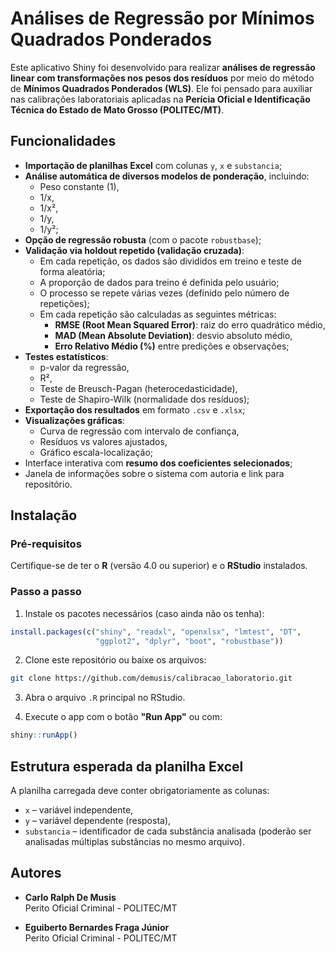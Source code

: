 # Análises de Regressão por Mínimos Quadrados Ponderados

Este aplicativo Shiny foi desenvolvido para realizar **análises de regressão linear com transformações nos pesos dos resíduos** por meio do método de **Mínimos Quadrados Ponderados (WLS)**. Ele foi pensado para auxiliar nas calibrações laboratoriais aplicadas na **Perícia Oficial e Identificação Técnica do Estado de Mato Grosso (POLITEC/MT)**.

## Funcionalidades

- **Importação de planilhas Excel** com colunas `y`, `x` e `substancia`;
- **Análise automática de diversos modelos de ponderação**, incluindo:
  - Peso constante (1),
  - 1/x,
  - 1/x²,
  - 1/y,
  - 1/y²;
- **Opção de regressão robusta** (com o pacote `robustbase`);
- **Validação via holdout repetido (validação cruzada)**:
  - Em cada repetição, os dados são divididos em treino e teste de forma aleatória;
  - A proporção de dados para treino é definida pelo usuário;
  - O processo se repete várias vezes (definido pelo número de repetições);
  - Em cada repetição são calculadas as seguintes métricas:
    - **RMSE (Root Mean Squared Error)**: raiz do erro quadrático médio,
    - **MAD (Mean Absolute Deviation)**: desvio absoluto médio,
    - **Erro Relativo Médio (%)** entre predições e observações;
- **Testes estatísticos**:
  - p-valor da regressão,
  - R²,
  - Teste de Breusch-Pagan (heterocedasticidade),
  - Teste de Shapiro-Wilk (normalidade dos resíduos);
- **Exportação dos resultados** em formato `.csv` e `.xlsx`;
- **Visualizações gráficas**:
  - Curva de regressão com intervalo de confiança,
  - Resíduos vs valores ajustados,
  - Gráfico escala-localização;
- Interface interativa com **resumo dos coeficientes selecionados**;
- Janela de informações sobre o sistema com autoria e link para repositório.

## Instalação

### Pré-requisitos

Certifique-se de ter o **R** (versão 4.0 ou superior) e o **RStudio** instalados.

### Passo a passo

1. Instale os pacotes necessários (caso ainda não os tenha):

```r
install.packages(c("shiny", "readxl", "openxlsx", "lmtest", "DT", 
                   "ggplot2", "dplyr", "boot", "robustbase"))
```

2. Clone este repositório ou baixe os arquivos:

```bash
git clone https://github.com/demusis/calibracao_laboratorio.git
```

3. Abra o arquivo `.R` principal no RStudio.

4. Execute o app com o botão **"Run App"** ou com:

```r
shiny::runApp()
```

## Estrutura esperada da planilha Excel

A planilha carregada deve conter obrigatoriamente as colunas:

- `x` – variável independente,
- `y` – variável dependente (resposta),
- `substancia` – identificador de cada substância analisada (poderão ser analisadas múltiplas substâncias no mesmo arquivo).

## Autores

- **Carlo Ralph De Musis**  
  Perito Oficial Criminal - POLITEC/MT  

- **Eguiberto Bernardes Fraga Júnior**  
  Perito Oficial Criminal - POLITEC/MT  
